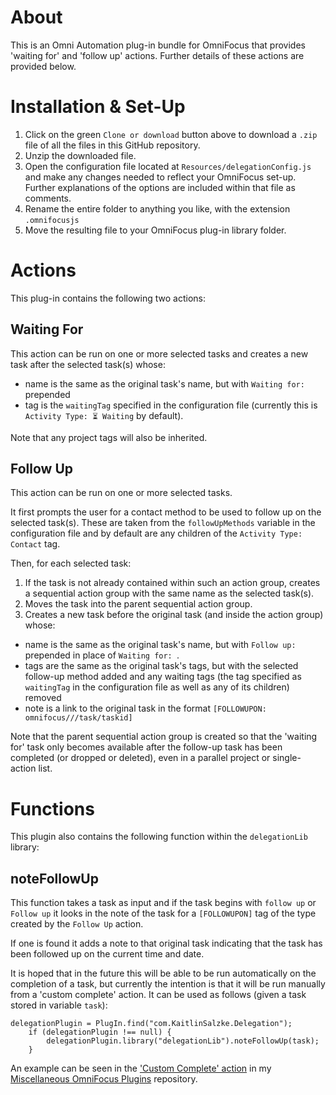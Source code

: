 # About

This is an Omni Automation plug-in bundle for OmniFocus that provides 'waiting for' and 'follow up' actions. Further details of these actions are provided below.

# Installation & Set-Up

1. Click on the green `Clone or download` button above to download a `.zip` file of all the files in this GitHub repository.
2. Unzip the downloaded file.
3. Open the configuration file located at `Resources/delegationConfig.js` and make any changes needed to reflect your OmniFocus set-up. Further explanations of the options are included within that file as comments.
4. Rename the entire folder to anything you like, with the extension `.omnifocusjs`
5. Move the resulting file to your OmniFocus plug-in library folder.

# Actions

This plug-in contains the following two actions:

## Waiting For
This action can be run on one or more selected tasks and creates a new task after the selected task(s) whose:
* name is the same as the original task's name, but with `Waiting for: ` prepended
* tag is the `waitingTag` specified in the configuration file (currently this is `Activity Type: ⏳ Waiting` by default).

Note that any project tags will also be inherited.

## Follow Up
This action can be run on one or more selected tasks.

It first prompts the user for a contact method to be used to follow up on the selected task(s). These are taken from the `followUpMethods` variable in the configuration file and by default are any children of the `Activity Type: Contact` tag.

Then, for each selected task:
1. If the task is not already contained within such an action group, creates a sequential action group with the same name as the selected task(s).
2. Moves the task into the parent sequential action group.
3. Creates a new task before the original task (and inside the action group) whose: 
* name is the same as the original task's name, but with  `Follow up: ` prepended in place of `Waiting for: `.
* tags are the same as the original task's tags, but with the selected follow-up method added and any waiting tags (the tag specified as `waitingTag` in the configuration file as well as any of its children) removed
* note is a link to the original task in the format `[FOLLOWUPON: omnifocus///task/taskid]`

Note that the parent sequential action group is created so that the 'waiting for' task only becomes available after the follow-up task has been completed (or dropped or deleted), even in a parallel project or single-action list.

# Functions

This plugin also contains the following function within the `delegationLib` library:

## noteFollowUp

This function takes a task as input and if the task begins with `follow up` or `Follow up` it looks in the note of the task for a `[FOLLOWUPON]` tag of the type created by the `Follow Up` action.

If one is found it adds a note to that original task indicating that the task has been followed up on the current time and date.

It is hoped that in the future this will be able to be run automatically on the completion of a task, but currently the intention is that it will be run manually from a 'custom complete' action. It can be used as follows (given a task stored in variable `task`):

```
delegationPlugin = PlugIn.find("com.KaitlinSalzke.Delegation");
	if (delegationPlugin !== null) {
		delegationPlugin.library("delegationLib").noteFollowUp(task);
	}
```

An example can be seen in the ['Custom Complete' action](https://github.com/ksalzke/miscellaneous-omnifocus-plugins/blob/master/customComplete.omnijs) in my [Miscellaneous OmniFocus Plugins](https://github.com/ksalzke/miscellaneous-omnifocus-plugins) repository.